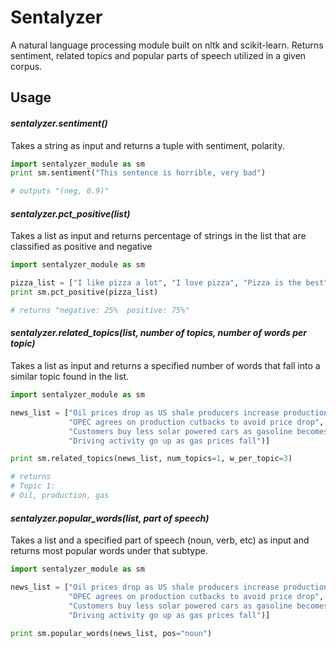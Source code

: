 # Sentalyzer

A natural language processing module built on nltk and scikit-learn. Returns sentiment, related topics and popular parts of speech utilized in a given corpus. 

## Usage


#### *sentalyzer.sentiment()* 

Takes a string as input and returns a tuple with sentiment, polarity.

```python
import sentalyzer_module as sm
print sm.sentiment("This sentence is horrible, very bad")

# outputs "(neg, 0.9)"
```


#### *sentalyzer.pct_positive(list)*

Takes a list as input and returns percentage of strings in the list that are classified as positive and negative

```python
import sentalyzer_module as sm

pizza_list = ["I like pizza a lot", "I love pizza", "Pizza is the best", "I dislike pizza"]
print sm.pct_positive(pizza_list)

# returns "negative: 25%  positive: 75%"
```


#### *sentalyzer.related_topics(list, number of topics, number of words per topic)*

Takes a list as input and returns a specified number of words that fall into a similar topic found in the list.

```python
import sentalyzer_module as sm

news_list = ["Oil prices drop as US shale producers increase production", 
             "OPEC agrees on production cutbacks to avoid price drop",
             "Customers buy less solar powered cars as gasoline becomes cheaper",
             "Driving activity go up as gas prices fall")]

print sm.related_topics(news_list, num_topics=1, w_per_topic=3)

# returns
# Topic 1:
# Oil, production, gas    
```          


#### *sentalyzer.popular_words(list, part of speech)*

Takes a list and a specified part of speech (noun, verb, etc) as input and returns most popular words under that subtype.

```python
import sentalyzer_module as sm

news_list = ["Oil prices drop as US shale producers increase production",
             "OPEC agrees on production cutbacks to avoid price drop",
             "Customers buy less solar powered cars as gasoline becomes cheaper",
             "Driving activity go up as gas prices fall")]
             
print sm.popular_words(news_list, pos="noun")
```


